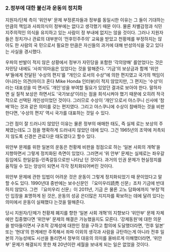 ### 2.정부에 대한 불신과 운동의 정치화

지원자/단체 측이 ‘위안부’ 문제 부정론자들과 정부를 동일시한 이유는 그 들이 기대하는 만큼의 책임과 사죄의식이 정부에는 없다고 생각했기 때문 이다. 물론 차별감정과 식민지주의적인 의식을 유지하고 있는 사람이 정 부내에 없지는 않을 것이다. 그러나 지원자들은 정치가나 관료의 대부분이 ‘전후민주주의’ 교육을 받았고 천황제를 부정하지는 않아도 한 사람의 국 민으로서 필요한 만큼은 자신들의 과거에 대해 반성의식을 갖고 있다는 사실을 경시했다.

우파의 반발이 적지 않은 상황에서 정부가 자민당을 포함한 ‘각의양해’ 를얻었다는 것은 자민당 내에도 ‘사죄’의마음은 있었다는 것을 말해준다. ‘기금’의 보상금과 함께 ‘위안부’들에게 전달된 ‘수상의 편지’를 “개인으 로서의 수상”에 의한 편지였고 국가의 책임이 아니라는 의견(마이크 혼다 Mike Honda 인터뷰)이 적지 않았지만, 그 편지는 ‘수상’이라는 대표성을 띠 면서도 ‘개인’성을 부여할 필요가 있었던 결과로 보아야 한다. 말하자면 실 질적 보상은 하면서도 ‘국가보상’이라는 점을 희석시켜야 했기 때문에 오히려 적극적으로 선택된 개인성이었던 것이다. 그러므로 수상이 ‘개인’으로서 야스쿠니 신사에 ‘참배’하는 것과 같은 의미를 갖는 편지였다. 그리고 야스쿠니에 수상이 참배하는 것을 비판한다면, ‘수상의 편지’ 역시 국가를 대표하는 것일 수 있다.

그런 점이 잘 드러나지 않았던 이유는 물론 정부의 애매한 태도, 즉 실제 로는 보상의 주체였는데도 그 점을 명확하게 드러내지 않았던 데에 있다. 그건 1965년의 조약에 저촉되지 않도록 신경쓴 관료다운 태도였다고 할수 있다.

위안부 문제를 위한 일본의 운동은 천황제 비판을 정점으로 하는 ‘일본 사회의 개혁’을 지향하면서 그렇게 정치화된 측면이 있었다. 그러면서 ‘위 안부’ 문제는 실제로는 좌우갈등임에도 한일갈등-민족갈등으로만 나타났 던 것이다. 과거의 인권 문제가 현실정치를 움직일 수 있는 양상이 되면서 각각 정치화되어버린 것이다.

위안부 문제에 관한 입법이 어려운 것은 운동이 그렇게 정치화되었기 때 문이었다고 말할 수도 있다. 1990년대 중반에는 보수신문인 『요미우리読売 신문』조차 기금에 반대하지 않았다. 그런 『요미우리 신문』이 2011년, 기금 은 물론 고노 담화에까지 ‘부정’적인 입장을 표명하게 된 것은, 운동의 성공 은더많은 지지자를 확보하는 데에 달려 있다는 의미에서 운동이 실패했다 는것을 말해준다.

당시 지원자/단체가 천황제 폐지를 향한 ‘일본 사회 개혁’의 지향보다 ‘위안부’ 문제 자체에만 집중했다면 ‘위안부’ 문제의 해결은 가능했을지도 모른다. ‘강제동원’에 대한 의문을 받아들이면서 구조적 강제성에 대한인 정을 구하고 합의에 도달했더라면, ‘전후 일본’ 또는 ‘현대’의 한계에만 주목해서 좌파 이외의 생각과 사람을 규탄하는게 아니라 전후 일본의 가능성에도 시선을 돌리면서 정부의 대응의 의미를 올바르게 이해했더라면, ‘위안부’ 문제가 해결되지 못한 채 20년이란 세월을 보내게 되는 일은 없었을 것이다.